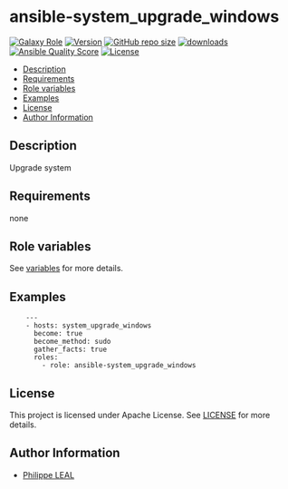 # ansible-system_upgrade_windows

[![Galaxy Role](https://img.shields.io/badge/galaxy-system_upgrade_windows-purple?style=flat)](https://galaxy.ansible.com/lotusnoir/system_upgrade_windows)
[![Version](https://img.shields.io/github/release/lotusnoir/ansible-system_upgrade_windows.svg)](https://github.com/lotusnoir/ansible-system_upgrade_windows/releases/latest)
[![GitHub repo size](https://img.shields.io/github/repo-size/lotusnoir/ansible-system_upgrade_windows?color=orange&style=flat)](https://galaxy.ansible.com/lotusnoir/system_upgrade_windows)
[![downloads](https://img.shields.io/ansible/role/d/)](https://galaxy.ansible.com/lotusnoir/system_upgrade_windows)
[![Ansible Quality Score](https://img.shields.io/ansible/quality/)](https://galaxy.ansible.com/lotusnoir/system_upgrade_windows)
[![License](https://img.shields.io/badge/license-Apache--2.0-brightgreen?style=flat)](https://opensource.org/licenses/Apache-2.0)

<!-- START doctoc generated TOC please keep comment here to allow auto update -->
<!-- DON'T EDIT THIS SECTION, INSTEAD RE-RUN doctoc TO UPDATE -->

- [Description](#description)
- [Requirements](#requirements)
- [Role variables](#role-variables)
- [Examples](#examples)
- [License](#license)
- [Author Information](#author-information)

<!-- END doctoc generated TOC please keep comment here to allow auto update -->

## Description

Upgrade system
## Requirements

none

## Role variables

See [variables](/defaults/main.yml) for more details.

## Examples

        ---
        - hosts: system_upgrade_windows
          become: true
          become_method: sudo
          gather_facts: true
          roles:
            - role: ansible-system_upgrade_windows


## License

This project is licensed under Apache License. See [LICENSE](/LICENSE) for more details.

## Author Information

- [Philippe LEAL](https://github.com/lotusnoir)
